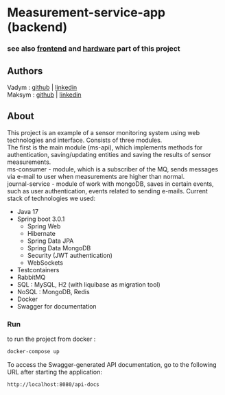 # Measurement-service-app (backend)
### see also [frontend](https://github.com/guessiwillbefine/measurement-service-frontend) and [hardware](https://github.com/DeepPurpleTest/measurement-service-esp) part of this project
## Authors
Vadym : [github](https://github.com/guessiwillbefine) | [linkedin](https://www.linkedin.com/in/vadym-storozhuk-407492248/) <br/>
Maksym : [github](https://github.com/DeepPurpleTest) | [linkedin](https://www.linkedin.com/in/maksim-viskovatov-93636b254/)

## About
This project is an example of a sensor monitoring system using web technologies and interface. 
Сonsists of three modules. 
<br>The first is the main module (ms-api), which implements methods for authentication, saving/updating entities and saving the results of sensor measurements. 
<br>ms-consumer - module, which is a subscriber of the MQ, sends messages via e-mail to user when measurements are higher than normal.
<br>journal-service - module of work with mongoDB, saves in certain events, such as user authentication, events related to sending e-mails.
Current stack of technologies we used:
- Java 17
- Spring boot 3.0.1
  - Spring Web
  - Hibernate
  - Spring Data JPA
  - Spring Data MongoDB
  - Security (JWT authentication)
  - WebSockets
- Testcontainers
- RabbitMQ
- SQL : MySQL, H2 (with liquibase as migration tool)
- NoSQL : MongoDB, Redis
- Docker
- Swagger for documentation

### Run
to run the project from docker :
```cmd
docker-compose up
```
To access the Swagger-generated API documentation, go to the following URL after starting the application: 

```
http://localhost:8080/api-docs
```

